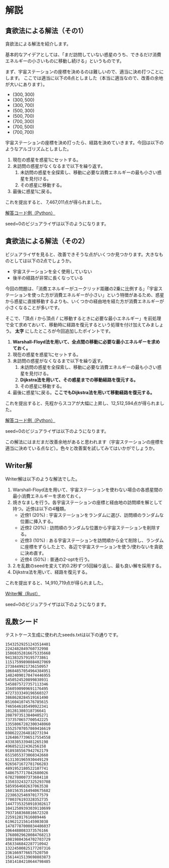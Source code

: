 # 解説

## 貪欲法による解法（その1）

貪欲法による解法を紹介します。

基本的なアイデアとしては、「まだ訪問していない惑星のうち、できるだけ消費エネルギーの小さいものに移動し続ける」というものです。

まず、宇宙ステーションの座標を決めるのは難しいので、適当に決め打つことにします。
ここでは適当に以下の8点としました（本当に適当なので、改善の余地が大いにあります）。

- $(300, 300)$
- $(300, 500)$
- $(300, 700)$
- $(500, 300)$
- $(500, 700)$
- $(700, 300)$
- $(700, 500)$
- $(700, 700)$

宇宙ステーションの座標を決め打ったら、経路を決めていきます。今回は以下のようなアルゴリズムとしました。

1. 現在の惑星を惑星1にセットする。
2. 未訪問の惑星がなくなるまで以下を繰り返す。
   1. 未訪問の惑星を全探索し、移動に必要な消費エネルギーの最も小さい惑星を見付ける。
   2. その惑星に移動する。
3. 最後に惑星1に戻る。

これを提出すると、 7,467,011点が得られました。

[解答コード例（Python）](https://yukicoder.me/submissions/774530)

seed=0のビジュアライザは以下のようになります。

## 貪欲法による解法（その2）

ビジュアライザを見ると、改善できそうな点がいくつか見つかります。大きなものとしては以下の2点でしょうか。

- 宇宙ステーションを全く使用していない
- 後半の経路が非常に長くなっている

今回の問題は、「消費エネルギーがユークリッド距離の2乗に比例する」「宇宙ステーションを使った方が消費エネルギーが小さい」という特徴があるため、惑星から惑星に直接移動するよりも、いくつかの経由地を経た方が消費エネルギーが小さくなることが多いです。

そこで、「頂点 $i$ から頂点 $i'$ に移動するときに必要な最小エネルギー」を前処理で全て求めておいて、移動時に経路を復元するという処理を付け加えてみましょう。 **太字** にしたところが今回追加したポイントです。

1. **Warshall-Floyd法を用いて、全点間の移動に必要な最小エネルギーを求めておく。**
2. 現在の惑星を惑星1にセットする。
3. 未訪問の惑星がなくなるまで以下を繰り返す。
   1. 未訪問の惑星を全探索し、移動に必要な消費エネルギーの最も小さい惑星を見付ける。
   2. **Dijkstra法を用いて、その惑星までの移動経路を復元する。**
   3. その惑星に移動する。
4. 最後に惑星1に戻る。**ここでもDijkstra法を用いて移動経路を復元する。**

これを提出すると、先程からスコアが大幅に上昇し、12,512,594点が得られました。

[解答コード例（Python）](https://yukicoder.me/submissions/774528)

seed=0のビジュアライザは以下のようになります。

この解法にはまだまだ改善余地があると思われます（宇宙ステーションの座標を適当に決めている点など）。色々と改善案を試してみてはいかがでしょうか。

## Writer解

Writer解は以下のような解法でした。

1. Warshall-Floyd法を用いて、宇宙ステーションを使わない場合の各惑星間の最小消費エネルギーを求めておく。
2. 焼きなましを行う。各宇宙ステーションの座標と経由地の訪問順を解として持つ。近傍は以下の4種類。
    - 近傍1 (20%) : 宇宙ステーションをランダムに選び、訪問順のランダムな位置に挿入する。
    - 近傍2 (20%) : 訪問順のランダムな位置から宇宙ステーションを削除する。
    - 近傍3 (10%) : ある宇宙ステーションを訪問順から全て削除し、ランダムに座標をずらした上で、各辺で宇宙ステーションを使う/使わないを貪欲に決め直す。
    - 近傍4 (50%) : 普通の2-optを行う。
3. 2.を乱数のseedを変えて約0.2秒ずつ5回繰り返し、最も良い解を採用する。
4. Dijkstra法を用いて、経路を復元する。

これを提出すると、14,910,719点が得られました。

[Writer解（Rust）](https://yukicoder.me/submissions/774386)

seed=0のビジュアライザは以下のようになります。

## 乱数シード

テストケース生成に使われたseeds.txtは以下の通りです。

```text
15432529251243514401
2242482849760732998
15868352816675335668
9413832579195773861
11517599890884027069
2738449921736150957
10684857054964384951
14824090170474446955
5450524520899838931
5458875727357113346
3560590909691176495
4727333349196560327
3868628284519161490
8516041074576785615
7465646185490922341
101281380318736641
2087973513840405271
7373570657700542225
13558067282300348060
15525707057869416619
6986222264818273194
12648677396517554558
4338385339481265198
496852122436256158
9189385567942762179
6515055373060342660
6131301965930449129
9265671672781766283
4891952180522107741
5486757717042680026
6782780007373684118
13503324327325293708
5859564602637063538
16015635164940675682
2238632546970177579
7700376193328352735
14477353250910302617
10412509393039110699
7937168368816672328
225912817616089446
6196212156145903038
14787787000834486037
3064488083373576166
17680829620084768213
10819804364702703729
4563346842287710942
13224500825177207316
2361669776657520750
15614415139698083873
15814184210644798485
```
